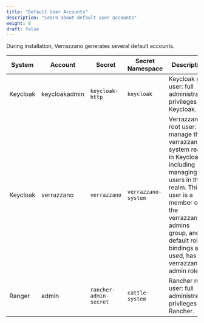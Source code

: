 ```yaml
---
title: "Default User Accounts"
description: "Learn about default user accounts"
weight: 8
draft: false
---
```




During installation, Verrazzano generates several default accounts.

| System | Account | Secret | Secret Namespace | Description |
| ------ | ------- | ------ | ---------------- | ----------- |
| Keycloak | keycloakadmin | `keycloak-http` | `keycloak` | Keycloak root user: full administrative privileges for Keycloak. |
| Keycloak | verrazzano | `verrazzano` | `verrazzano-system` | Verrazzano root user: can manage the verrazzano-system realm in Keycloak, including managing users in that realm. This user is a member of the verrazzano-admins group, and, if default role bindings are used, has the verrazzano-admin role. |
| Ranger | admin | `rancher-admin-secret` | `cattle-system` | Rancher root user: full administrative privileges for Rancher. |

